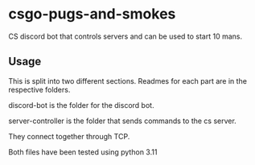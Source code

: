 # csgo-pugs-and-smokes

CS discord bot that controls servers and can be used to start 10 mans.

## Usage

This is split into two different sections. Readmes for each part are in the respective
folders.

discord-bot is the folder for the discord bot.

server-controller is the folder that sends commands to the cs server.

They connect together through TCP.

Both files have been tested using python 3.11
